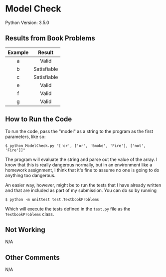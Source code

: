 # Model Check

Python Version: 3.5.0

## Results from Book Problems

| Example | Result      |
| :-----: | :---------: |
| a       | Valid       |
| b       | Satisfiable |
| c       | Satisfiable |
| e       | Valid       |
| f       | Valid       |
| g       | Valid       |


## How to Run the Code

To run the code, pass the "model" as a string to the program as the first parameters, like so:

    $ python ModelCheck.py "['or', ['or', 'Smoke', 'Fire'], ['not', 'Fire']]"

The program will evaluate the string and parse out the value of the array.  I know that this is really dangerous normally, but in an environment like a homework assignment, I think that it's fine to assume no one is going to do anything too dangerous.

An easier way, however, might be to run the tests that I have already written and that are included as part of my submission.  You can do so by running

    $ python -m unittest test.TextbookProblems

Which will execute the tests defined in the `test.py` file as the `TextbookProblems` class.


## Not Working

N/A


## Other Comments

N/A
